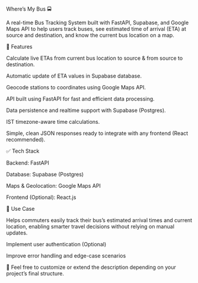 Where’s My Bus 🚍

A real-time Bus Tracking System built with FastAPI, Supabase, and Google Maps API to help users track buses, see estimated time of arrival (ETA) at source and destination, and know the current bus location on a map.

🚀 Features

Calculate live ETAs from current bus location to source & from source to destination.

Automatic update of ETA values in Supabase database.

Geocode stations to coordinates using Google Maps API.

API built using FastAPI for fast and efficient data processing.

Data persistence and realtime support with Supabase (Postgres).

IST timezone-aware time calculations.

Simple, clean JSON responses ready to integrate with any frontend (React recommended).

✅ Tech Stack

Backend: FastAPI

Database: Supabase (Postgres)

Maps & Geolocation: Google Maps API

Frontend (Optional): React.js

🎯 Use Case

Helps commuters easily track their bus’s estimated arrival times and current location, enabling smarter travel decisions without relying on manual updates.

Implement user authentication (Optional)

Improve error handling and edge-case scenarios

📍 Feel free to customize or extend the description depending on your project’s final structure.
